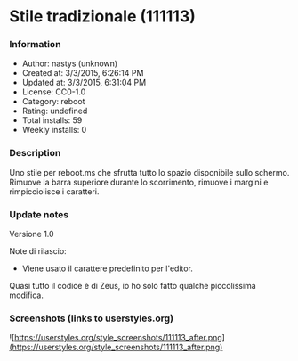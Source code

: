 # Stile tradizionale (111113)

### Information
- Author: nastys (unknown)
- Created at: 3/3/2015, 6:26:14 PM
- Updated at: 3/3/2015, 6:31:04 PM
- License: CC0-1.0
- Category: reboot
- Rating: undefined
- Total installs: 59
- Weekly installs: 0


### Description
Uno stile per reboot.ms che sfrutta tutto lo spazio disponibile sullo schermo.
Rimuove la barra superiore durante lo scorrimento, rimuove i margini e rimpicciolisce i caratteri.

### Update notes
Versione 1.0

Note di rilascio:
- Viene usato il carattere predefinito per l'editor.

Quasi tutto il codice è di Zeus, io ho solo fatto qualche piccolissima modifica.

### Screenshots (links to userstyles.org)
![https://userstyles.org/style_screenshots/111113_after.png](https://userstyles.org/style_screenshots/111113_after.png)


